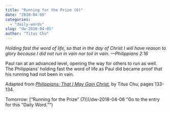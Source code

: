```yaml
---
title: "Running for the Prize (6)"
date: "2018-04-05"
categories: 
  - "daily-words"
slug: "dw-2018-04-05"
author: "Titus Chu"
---
```


_Holding fast the word of life, so that in the day of Christ I will have reason to glory because I did not run in vain nor toil in vain. —Philippians 2:16_

Paul ran at an advanced level, opening the way for others to run as well. The Philippians’ holding fast the word of life as Paul did became proof that his running had not been in vain.

Adapted from _[Philippians: That I May Gain Christ](/book-philippians/ "Go to the listing for this book."),_ by Titus Chu; pages 133-134.

Tomorrow: [“Running for the Prize” (7)](/dw-2018-04-06 "Go to the entry for this "Daily Word."")
